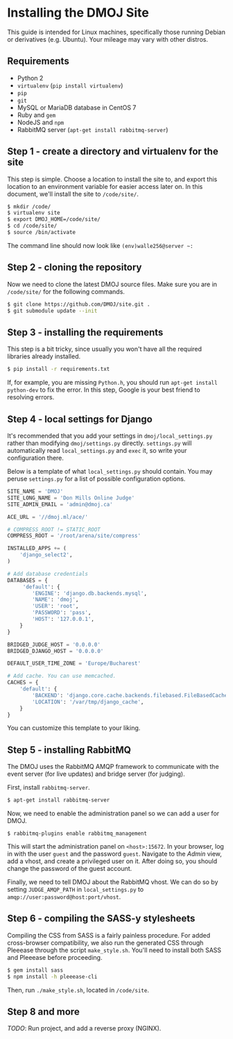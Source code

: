 # Installing the DMOJ Site   
This guide is intended for Linux machines, specifically those running Debian or derivatives (e.g. Ubuntu). Your mileage may vary with other distros.

## Requirements
* Python 2
* `virtualenv` (`pip install virtualenv`)
* `pip`
* `git`
* MySQL or MariaDB database in CentOS 7
* Ruby and `gem`
* NodeJS and `npm`
* RabbitMQ server (`apt-get install rabbitmq-server`)

## Step 1 - create a directory and virtualenv for the site
This step is simple. Choose a location to install the site to, and export this location to an environment variable for easier access later on. In this document, we'll install the site to `/code/site/`.

```sh
$ mkdir /code/
$ virtualenv site
$ export DMOJ_HOME=/code/site/
$ cd /code/site/
$ source /bin/activate
```

The command line should now look like `(env)walle256@server ~:`

## Step 2 - cloning the repository
Now we need to clone the latest DMOJ source files. Make sure you are in `/code/site/` for the following commands.

```sh
$ git clone https://github.com/DMOJ/site.git .
$ git submodule update --init
```

## Step 3 - installing the requirements
This step is a bit tricky, since usually you won't have all the required libraries already installed.

```sh
$ pip install -r requirements.txt
```

If, for example, you are missing `Python.h`, you should run `apt-get install python-dev` to fix the error. In this step, Google is your best friend to resolving errors.

## Step 4 - local settings for Django
It's recommended that you add your settings in `dmoj/local_settings.py` rather than modifying `dmoj/settings.py` directly. `settings.py` will automatically read `local_settings.py` and `exec` it, so write your configuration there.

Below is a template of what `local_settings.py` should contain. You may peruse `settings.py` for a list of possible configuration options.

```python
SITE_NAME = 'DMOJ'
SITE_LONG_NAME = 'Don Mills Online Judge'
SITE_ADMIN_EMAIL = 'admin@dmoj.ca'

ACE_URL = '//dmoj.ml/ace/'

# COMPRESS_ROOT != STATIC_ROOT
COMPRESS_ROOT = '/root/arena/site/compress'

INSTALLED_APPS += (
    'django_select2',
)

# Add database credentials
DATABASES = {
     'default': {
        'ENGINE': 'django.db.backends.mysql',
        'NAME': 'dmoj',
        'USER': 'root',
        'PASSWORD': 'pass',
        'HOST': '127.0.0.1',
    }
}

BRIDGED_JUDGE_HOST = '0.0.0.0'
BRIDGED_DJANGO_HOST = '0.0.0.0'

DEFAULT_USER_TIME_ZONE = 'Europe/Bucharest'

# Add cache. You can use memcached.
CACHES = {
    'default': {
        'BACKEND': 'django.core.cache.backends.filebased.FileBasedCache',
        'LOCATION': '/var/tmp/django_cache',
    }
}
```
You can customize this template to your liking.

<!--*TODO*: wkhtmltopdf installation instructions.-->

## Step 5 - installing RabbitMQ
The DMOJ uses the RabbitMQ AMQP framework to communicate with the event server (for live updates) and bridge server (for judging).

First, install `rabbitmq-server`.

```sh
$ apt-get install rabbitmq-server
```

Now, we need to enable the administration panel so we can add a user for DMOJ.

```
$ rabbitmq-plugins enable rabbitmq_management
```

This will start the administration panel on `<host>:15672`. In your browser, log in with the user `guest` and the password `guest`. Navigate to the *Admin* view, add a vhost, and create a privileged user on it. After doing so, you should change the password of the guest account.

Finally, we need to tell DMOJ about the RabbitMQ vhost. We can do so by setting `JUDGE_AMQP_PATH` in `local_settings.py` to `amqp://user:password@host:port/vhost`.

## Step 6 - compiling the SASS-y stylesheets

Compiling the CSS from SASS is a fairly painless procedure. For added cross-browser compatibility, we also run the generated CSS through Pleeease through the script `make_style.sh`. You'll need to install both SASS and Pleeease before proceeding.

```sh
$ gem install sass
$ npm install -h pleeease-cli
```

Then, run `./make_style.sh`, located in `/code/site`.

## Step 8 and more
*TODO*: Run project, and add a reverse proxy (NGINX).
